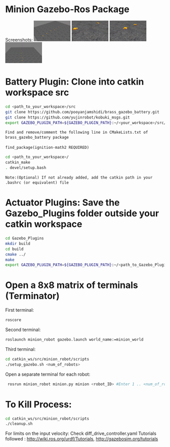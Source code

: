 # Minion Gazebo-Ros Package 
Screenshots:
<img src="minion_robot/images/1.jpg" width="23%"></img> <img src="minion_robot/images/2.jpg" width="23%"></img> <img src="minion_robot/images/3.jpg" width="23%"></img> <img src="minion_robot/images/4.jpg" width="23%"></img> 

# Battery Plugin: Clone into catkin workspace src

```bash
cd <path_to_your_workspace>/src
git clone https://github.com/pooyanjamshidi/brass_gazebo_battery.git
git clone https://github.com/yujinrobot/kobuki_msgs.git
export GAZEBO_PLUGIN_PATH=${GAZEBO_PLUGIN_PATH}:~/<your_workspace>/src/brass_gazebo_battery/build/devel/lib
```
```
Find and remove/comment the following line in CMakeLists.txt of brass_gazebo_battery package

find_package(ignition-math2 REQUIRED)
```

```bash
cd <path_to_your_workspace>/
catkin_make
. devel/setup.bash
```
```
Note:(Optional) If not already added, add the catkin path in your .bashrc (or equivalent) file
```

# Actuator Plugins: Save the Gazebo_Plugins folder outside your catkin workspace
```bash
cd Gazebo_Plugins
mkdir build
cd build
cmake ../
make
export GAZEBO_PLUGIN_PATH=${GAZEBO_PLUGIN_PATH}:~/<path_to_Gazebo_Plugins>/Gazebo_Plugins/build
```
# Open a 8x8 matrix of terminals (Terminator)
First terminal:
```bash
roscore
```
Second terminal:
```bash
roslaunch minion_robot gazebo.launch world_name:=minion_world
```

Third terminal:
```bash
cd catkin_ws/src/minion_robot/scripts
./setup_gazebo.sh <num_of_robots>
```

Open a separate terminal for each robot:
```bash
 rosrun minion_robot minion.py minion <robot_ID> #Enter 1 .. <num_of_robots> in each new terminal
```

# To Kill Process:
```bash
cd catkin_ws/src/minion_robot/scripts
./cleanup.sh
```
For limits on the input velocity: Check diff_drive_controller.yaml Tutorials followed : http://wiki.ros.org/urdf/Tutorials,  http://gazebosim.org/tutorials
